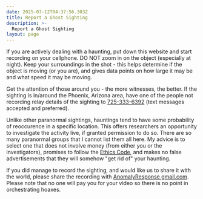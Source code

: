 ```yaml
---
date: 2025-07-12T04:37:56.303Z
title: Report a Ghost Sighting
description: >-
  Report a Ghost Sighting
layout: page
---
```

If you are actively dealing with a haunting, put down this website and start recording on your cellphone. DO NOT zoom in on the object (especially at night). Keep your surroundings in the shot - this helps determine if the object is moving (or you are), and gives data points on how large it may be and what speed it may be moving.

Get the attention of those around you - the more witnesses, the better. If the sighting is in/around the Phoenix, Arizona area, have one of the people not recording relay details of the sighting to <a title="Seven Two Five Three Three Three Six Three Nine Two" href="sms://+17253336392">&#55;&#50;&#53;-&#51;&#51;&#51;-&#54;&#51;&#57;&#50;</a> (text messages accepted and preferred).

Unlike other paranormal sightings, hauntings tend to have some probability of reoccurence in a specific location. This offers researchers an opportunity to investigate the activity live, if granted permission to do so. There are so many paranormal groups that I cannot list them all here. My advice is to select one that does not involve money (from either you or the investigators), promises to follow the <a href="/Ethics-Code">Ethics Code</a>, and makes no false advertisements that they will somehow "get rid of" your haunting.

If you did manage to record the sighting, and would like us to share it with the world, please share the recording with <a href="javascript:location='mailto:\u0061\u006e\u006f\u006d\u0061\u006c\u0079\u0072\u0065\u0073\u0070\u006f\u006e\u0073\u0065\u0040\u0067\u006d\u0061\u0069\u006c\u002e\u0063\u006f\u006d';void 0">AnomalyResponse <i class="fa-solid fa-at"></i> gmail.com</a>. Please note that no one will pay you for your video so there is no point in orchestrating hoaxes.